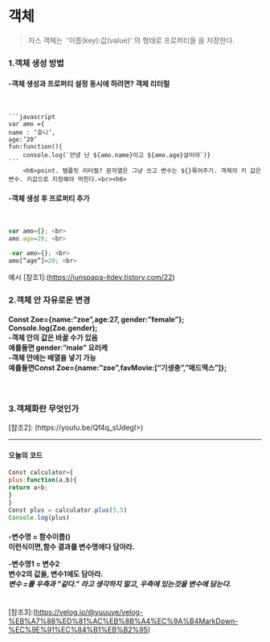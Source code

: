 # 객체 
> 자스 객체는  '이름(key):값(value)' 의 형태로 프로퍼티들 을 저장한다.

<h3>1.객체 생성 방법</h3>

<h4>-객체 생성과 프로퍼티 설정 동시에 하려면? 객체 리터럴</h4><br>

	```javascript
	var amo ={ 
	name : ‘호니’, 
	age:’20’ 
	fun:function(){ 
		console.log(`안녕 난 ${amo.name}이고 ${amo.age}살이야`)} 
	```		
		<h6>point. 템플릿 리터럴? 문자열은 그냥 쓰고 변수는 ${}묶어주기. 객체의 키 값은 변수. 키값으로 지정해야 먹힌다.<br><h6>


<h4>-객체 생성 후 프로퍼티 추가</h4><br>

```javascript
var amo={}; <br>
amo.age=20; <br>

-var amo={}; <br>
amo[“age”]=20; <br>
``` 
예시 [참조1]:(https://junspapa-itdev.tistory.com/22)<br>

<h3> 2.객체 안 자유로운 변경</h3>
<h4>Const Zoe={name:”zoe”,age:27, gender:”female”};
<br>Console.log(Zoe.gender);
  <br>-객체 안의 값은 바꿀 수가 있음<br> 예를들면 gender:”male” 요러케
  <br>-객체 안에는 배열을 넣기 가능<br>예를들면Const Zoe={name:”zoe”,favMovie:[“기생충”,”매드맥스”]};</h4><br>

<h3> 3.객체화란 무엇인가</h3>
[참조2]: (https://youtu.be/Qf4q_sUdegI>)


---
<h4>오늘의 코드</h4>

```javascript
Const calculator={
plus:function(a,b){
return a+b;
}
}
Const plus = calculator.plus(5,5)
Console.log(plus)
```

  <h4>-변수명 = 함수이름()<br>
  이런식이면,함수 결과를 변수명에다 담아라.<br>

  -변수명1 = 변수2<br>
  변수2의 값을, 변수1에도 담아라.<br>
  *변수 =를 우측과 "같다." 라고 생각하지 말고, 우측에 있는것을 변수에 담는다.*</h4><br>
[참조3]:(https://velog.io/@yuuuye/velog-%EB%A7%88%ED%81%AC%EB%8B%A4%EC%9A%B4MarkDown-%EC%9E%91%EC%84%B1%EB%B2%95)

